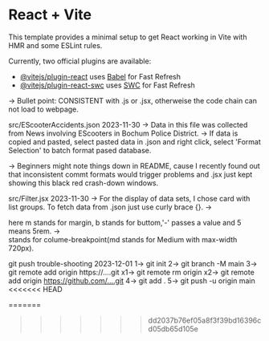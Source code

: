 # React + Vite

This template provides a minimal setup to get React working in Vite with HMR and some ESLint rules.

Currently, two official plugins are available:

- [@vitejs/plugin-react](https://github.com/vitejs/vite-plugin-react/blob/main/packages/plugin-react/README.md) uses [Babel](https://babeljs.io/) for Fast Refresh
- [@vitejs/plugin-react-swc](https://github.com/vitejs/vite-plugin-react-swc) uses [SWC](https://swc.rs/) for Fast Refresh

-> Bullet point: CONSISTENT with .js or .jsx, otherweise the code chain can not load to webpage.

src/EScooterAccidents.json
2023-11-30 
-> Data in this file was collected from News involving EScooters in Bochum Police District.
-> If data is copied and pasted, select pasted data in .json and right click, select 'Format Selection' to batch format pased database.

-> Beginners might note things down in README, cause I recently found out that inconsistent commt formats would trigger problems and .jsx just kept showing this black red crash-down windows.

src/Filter.jsx
2023-11-30
-> For the display of data sets, I chose card with list groups. To fetch data from .json just use curly brace {}.
-> <div className="container mb-5"> here m stands for margin, b stands for buttom,'-' passes a value and 5 means 5rem.
-> <div className = "col-md-3"> stands for colume-breakpoint(md stands for Medium with max-width 720px).

git push trouble-shooting
2023-12-01
1-> git init
2-> git branch -M main
3-> git remote add origin https://....git
x1-> git remote rm origin
x2-> git remote add origin https://github.com/....git
4-> git add .
5-> git push -u origin main
<<<<<<< HEAD

=======
>>>>>>> dd2037b76ef05a8f3f39bd16396cd05db65d105e


